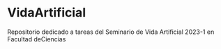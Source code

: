 # VidaArtificial
Repositorio dedicado a tareas del Seminario de Vida Artificial 2023-1 en Facultad deCiencias
